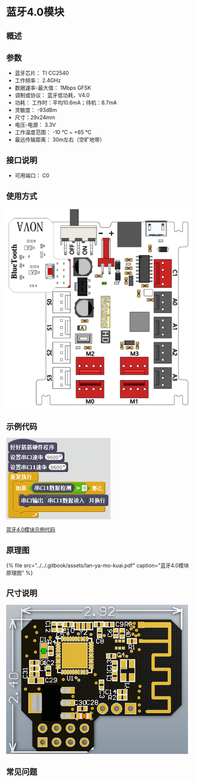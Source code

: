 # 蓝牙4.0模块

## 概述

## 参数

* 蓝牙芯片： TI CC2540
* 工作频率： 2.4GHz
* 数据速率-最大值： 1Mbps GFSK
* 调制或协议： 蓝牙低功耗，V4.0
* 功耗： 工作时：平均10.6mA；待机：8.7mA
* 灵敏度： -93dBm
* 尺寸：29x24mm
* 电压-电源： 3.3V
* 工作温度范围： -10 ℃ ~ +65 ℃
* 最远传输距离： 30m左右（空旷地带）

## 接口说明

* 可用端口： C0

## 使用方式

![](../../.gitbook/assets/45.png)

## 示例代码

![](../../.gitbook/assets/141.png)

[蓝牙4.0模块示例代码](http://www.haohaodada.com/show.php?id=955396)

## 原理图

{% file src="../../.gitbook/assets/lan-ya-mo-kuai.pdf" caption="蓝牙4.0模块原理图" %}

## 尺寸说明

![](../../.gitbook/assets/114.png)

## 常见问题

